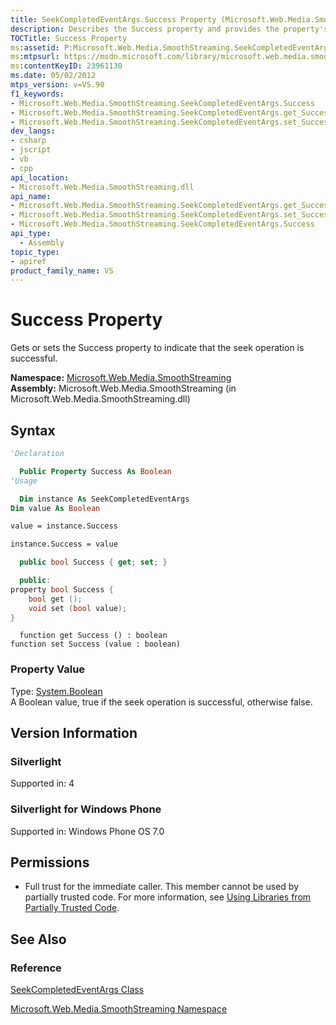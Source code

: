 ```yaml
---
title: SeekCompletedEventArgs.Success Property (Microsoft.Web.Media.SmoothStreaming)
description: Describes the Success property and provides the property's namespace, assembly, syntax, property value, version information, and permissions.
TOCTitle: Success Property
ms:assetid: P:Microsoft.Web.Media.SmoothStreaming.SeekCompletedEventArgs.Success
ms:mtpsurl: https://msdn.microsoft.com/library/microsoft.web.media.smoothstreaming.seekcompletedeventargs.success(v=VS.90)
ms:contentKeyID: 23961130
ms.date: 05/02/2012
mtps_version: v=VS.90
f1_keywords:
- Microsoft.Web.Media.SmoothStreaming.SeekCompletedEventArgs.Success
- Microsoft.Web.Media.SmoothStreaming.SeekCompletedEventArgs.get_Success
- Microsoft.Web.Media.SmoothStreaming.SeekCompletedEventArgs.set_Success
dev_langs:
- csharp
- jscript
- vb
- cpp
api_location:
- Microsoft.Web.Media.SmoothStreaming.dll
api_name:
- Microsoft.Web.Media.SmoothStreaming.SeekCompletedEventArgs.get_Success
- Microsoft.Web.Media.SmoothStreaming.SeekCompletedEventArgs.set_Success
- Microsoft.Web.Media.SmoothStreaming.SeekCompletedEventArgs.Success
api_type:
  - Assembly
topic_type:
- apiref
product_family_name: VS
---
```


# Success Property

Gets or sets the Success property to indicate that the seek operation is successful.

**Namespace:**  [Microsoft.Web.Media.SmoothStreaming](microsoft-web-media-smoothstreaming-namespace_1.md)  
**Assembly:**  Microsoft.Web.Media.SmoothStreaming (in Microsoft.Web.Media.SmoothStreaming.dll)

## Syntax

```vb
'Declaration

  Public Property Success As Boolean
'Usage

  Dim instance As SeekCompletedEventArgs
Dim value As Boolean

value = instance.Success

instance.Success = value
```

```csharp
  public bool Success { get; set; }
```

```cpp
  public:
property bool Success {
    bool get ();
    void set (bool value);
}
```

```jscript
  function get Success () : boolean
function set Success (value : boolean)
```

### Property Value

Type: [System.Boolean](https://msdn.microsoft.com/library/a28wyd50)  
A Boolean value, true if the seek operation is successful, otherwise false.  

## Version Information

### Silverlight

Supported in: 4  

### Silverlight for Windows Phone

Supported in: Windows Phone OS 7.0  

## Permissions

  - Full trust for the immediate caller. This member cannot be used by partially trusted code. For more information, see [Using Libraries from Partially Trusted Code](https://msdn.microsoft.com/library/8skskf63).

## See Also

### Reference

[SeekCompletedEventArgs Class](seekcompletedeventargs-class-microsoft-web-media-smoothstreaming_1.md)

[Microsoft.Web.Media.SmoothStreaming Namespace](microsoft-web-media-smoothstreaming-namespace_1.md)
